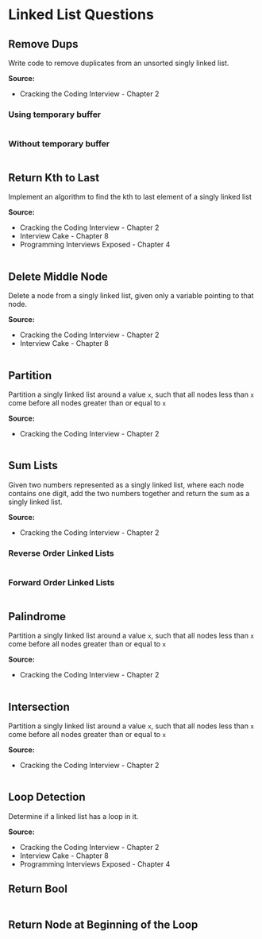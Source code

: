 # Linked List Questions

## Remove Dups
Write code to remove duplicates from an unsorted singly linked list.

**Source:** 
* Cracking the Coding Interview - Chapter 2

### Using temporary buffer

```swift
```

### Without temporary buffer

```swift
```

## Return Kth to Last
Implement an algorithm to find the kth to last element of a singly linked list  

**Source:** 
* Cracking the Coding Interview - Chapter 2
* Interview Cake - Chapter 8
* Programming Interviews Exposed - Chapter 4

```swift
```

## Delete Middle Node
Delete a node from a singly linked list, given only a variable pointing to that node.

**Source:** 
* Cracking the Coding Interview - Chapter 2
* Interview Cake - Chapter 8

```swift
```

## Partition
Partition a singly linked list around a value ```x```, such that all nodes less than ```x``` come before all nodes greater than or equal to ```x```

**Source:** 
* Cracking the Coding Interview - Chapter 2

```swift
```

## Sum Lists
Given two numbers represented as a singly linked list, where each node contains one digit, add the two numbers together and return the sum as a singly linked list.

**Source:** 
* Cracking the Coding Interview - Chapter 2

### Reverse Order Linked Lists

```swift
```

### Forward Order Linked Lists

```swift
```

## Palindrome
Partition a singly linked list around a value ```x```, such that all nodes less than ```x``` come before all nodes greater than or equal to ```x```

**Source:** 
* Cracking the Coding Interview - Chapter 2

```swift
```

## Intersection
Partition a singly linked list around a value ```x```, such that all nodes less than ```x``` come before all nodes greater than or equal to ```x```

**Source:** 
* Cracking the Coding Interview - Chapter 2

```swift
```

## Loop Detection
Determine if a linked list has a loop in it.

**Source:** 
* Cracking the Coding Interview - Chapter 2
* Interview Cake - Chapter 8
* Programming Interviews Exposed - Chapter 4

## Return Bool

```swift
```

## Return Node at Beginning of the Loop

```swift

```